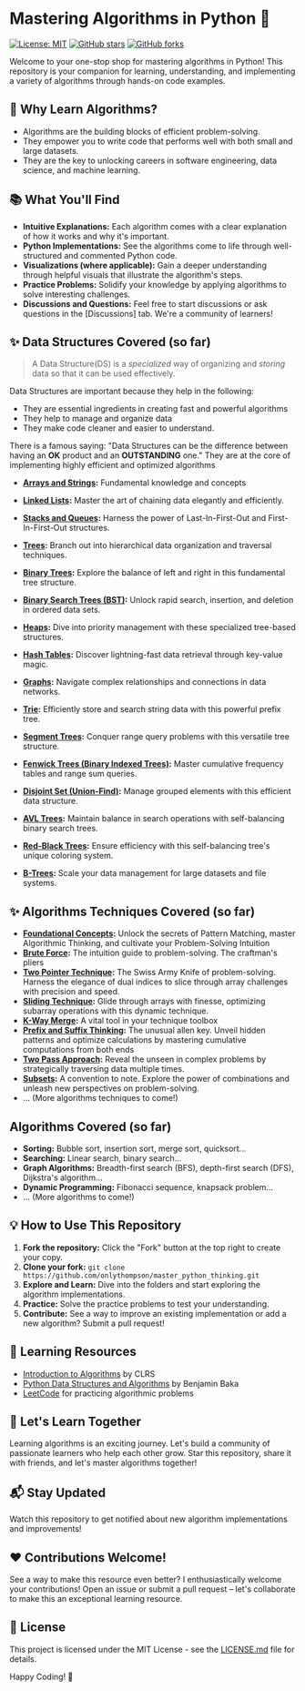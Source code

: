 # Mastering Algorithms in Python 🐍

[![License: MIT](https://img.shields.io/badge/License-MIT-yellow.svg)](https://opensource.org/licenses/MIT)
[![GitHub stars](https://img.shields.io/github/stars/onlythompson/master_python_thinking)](https://github.com/onlythompson/master_python_thinking/stargazers)
[![GitHub forks](https://img.shields.io/github/forks/onlythompson/master_python_thinking)](https://github.com/onlythompson/master_python_thinking/network/members)

Welcome to your one-stop shop for mastering algorithms in Python! This repository is your companion for learning, understanding, and implementing a variety of algorithms through hands-on code examples.

## 🚀 Why Learn Algorithms?

* Algorithms are the building blocks of efficient problem-solving.
* They empower you to write code that performs well with both small and large datasets.
* They are the key to unlocking careers in software engineering, data science, and machine learning.

## 📚  What You'll Find

* **Intuitive Explanations:** Each algorithm comes with a clear explanation of how it works and why it's important.
* **Python Implementations:** See the algorithms come to life through well-structured and commented Python code.
* **Visualizations (where applicable):** Gain a deeper understanding through helpful visuals that illustrate the algorithm's steps.
* **Practice Problems:** Solidify your knowledge by applying algorithms to solve interesting challenges.
* **Discussions and Questions:**  Feel free to start discussions or ask questions in the [Discussions] tab. We're a community of learners!

## ✨ Data Structures Covered (so far)

>A Data Structure(DS) is a *specialized* way of organizing and *storing* data so that it can be used effectively.

Data Structures are important because they help in the following:

- They are essential ingredients in creating fast and powerful algorithms
- They help to manage and organize data
- They make code cleaner and easier to understand.

There is a famous saying: "Data Structures can be the difference between having an **OK** product and an **OUTSTANDING** one." They are at the core of implementing highly efficient and optimized algorithms

* **[Arrays and Strings](/arrays_and_strings/fundamenetals.md):** Fundamental knowledge and concepts

* **[Linked Lists](/linked_lists/fundamentals.md):** Master the art of chaining data elegantly and efficiently.

* **[Stacks and Queues](/stacks_and_queues/fundamentals.md):** Harness the power of Last-In-First-Out and First-In-First-Out structures.

* **[Trees](/trees/fundamentals.md):** Branch out into hierarchical data organization and traversal techniques.

* **[Binary Trees](/binary_trees/fundamentals.md):** Explore the balance of left and right in this fundamental tree structure.

* **[Binary Search Trees (BST)](/binary_search_trees/fundamentals.md):** Unlock rapid search, insertion, and deletion in ordered data sets.

* **[Heaps](/heaps/fundamentals.md):** Dive into priority management with these specialized tree-based structures.

* **[Hash Tables](/hash_tables/fundamentals.md):** Discover lightning-fast data retrieval through key-value magic.

* **[Graphs](/graphs/fundamentals.md):** Navigate complex relationships and connections in data networks.

* **[Trie](/trie/fundamentals.md):** Efficiently store and search string data with this powerful prefix tree.

* **[Segment Trees](/segment_trees/fundamentals.md):** Conquer range query problems with this versatile tree structure.

* **[Fenwick Trees (Binary Indexed Trees)](/fenwick_trees/fundamentals.md):** Master cumulative frequency tables and range sum queries.

* **[Disjoint Set (Union-Find)](/disjoint_set/fundamentals.md):** Manage grouped elements with this efficient data structure.

* **[AVL Trees](/avl_trees/fundamentals.md):** Maintain balance in search operations with self-balancing binary search trees.

* **[Red-Black Trees](/red_black_trees/fundamentals.md):** Ensure efficiency with this self-balancing tree's unique coloring system.

* **[B-Trees](/b_trees/fundamentals.md):** Scale your data management for large datasets and file systems.


## ✨ Algorithms  Techniques Covered (so far)
* **[Foundational Concepts](/foundational_concepts.md):** Unlock the secrets of Pattern Matching, master Algorithmic Thinking, and cultivate your Problem-Solving Intuition
* **[Brute Force](/arrays_and_strings.md):** The intuition guide to problem-solving. The craftman's pliers
* **[Two Pointer Technique](/arrays_and_strings.md):** The Swiss Army Knife of problem-solving. Harness the elegance of dual indices to slice through array challenges with precision and speed.
* **[Sliding Technique](/arrays_and_strings.md):** Glide through arrays with finesse, optimizing subarray operations with this dynamic technique.
* **[K-Way Merge](/arrays_and_strings.md):** A vital tool in your technique toolbox
* **[Prefix and Suffix Thinking](/arrays_and_strings.md):** The unusual allen key. Unveil hidden patterns and optimize calculations by mastering cumulative computations from both ends
* **[Two Pass Approach](/arrays_and_strings.md):**  Reveal the unseen in complex problems by strategically traversing data multiple times.
* **[Subsets](/arrays_and_strings.md):** A convention to note. Explore the power of combinations and unleash new perspectives on problem-solving.
* ... (More algorithms techniques to come!)


## Algorithms Covered (so far)
* **Sorting:** Bubble sort, insertion sort, merge sort, quicksort...
* **Searching:** Linear search, binary search...
* **Graph Algorithms:** Breadth-first search (BFS), depth-first search (DFS), Dijkstra's algorithm...
* **Dynamic Programming:** Fibonacci sequence, knapsack problem...
* ... (More algorithms to come!)

## 💡 How to Use This Repository

1. **Fork the repository:** Click the "Fork" button at the top right to create your copy.
2. **Clone your fork:** `git clone https://github.com/onlythompson/master_python_thinking.git`
3. **Explore and Learn:** Dive into the folders and start exploring the algorithm implementations.
4. **Practice:**  Solve the practice problems to test your understanding.
5. **Contribute:**  See a way to improve an existing implementation or add a new algorithm? Submit a pull request!

## 📘 Learning Resources

- [Introduction to Algorithms](https://mitpress.mit.edu/books/introduction-algorithms-third-edition) by CLRS
- [Python Data Structures and Algorithms](https://www.packtpub.com/product/python-data-structures-and-algorithms/9781786467355) by Benjamin Baka
- [LeetCode](https://leetcode.com/) for practicing algorithmic problems

## 🤝 Let's Learn Together

Learning algorithms is an exciting journey. Let's build a community of passionate learners who help each other grow. Star this repository, share it with friends, and let's master algorithms together! 


## 📬 Stay Updated

Watch this repository to get notified about new algorithm implementations and improvements!

## ❤️ Contributions Welcome!

See a way to make this resource even better? I enthusiastically welcome your contributions! Open an issue or submit a pull request – let's collaborate to make this an exceptional learning resource.

## 📄 License

This project is licensed under the MIT License - see the [LICENSE.md](LICENSE.md) file for details.

Happy Coding! 🎉